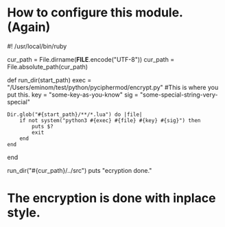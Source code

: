 # How to configure this module.(Again)

#! /usr/local/bin/ruby

cur_path = File.dirname(__FILE__.encode("UTF-8"))
cur_path = File.absolute_path(cur_path)

def run_dir(start_path)
	exec = "/Users/eminom/test/python/pyciphermod/encrypt.py"   #This is where you put this.
	key = "some-key-as-you-know"
	sig = "some-special-string-very-special"

	Dir.glob("#{start_path}/**/*.lua") do |file|
		if not system("python3 #{exec} #{file} #{key} #{sig}") then
			puts $?
			exit
		end
	end
end

run_dir("#{cur_path}/../src")
puts "ecryption done."

# The encryption is done with inplace style. 
